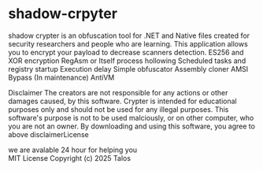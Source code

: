 # shadow-crpyter
shadow crypter is an obfuscation tool for .NET and Native files created for security researchers and people who are learning. This application allows you to encrypt your payload to decrease scanners detection.
ES256 and XOR encryption
RegAsm or Itself process hollowing
Scheduled tasks and registry startup
Execution delay
Simple obfuscator
Assembly cloner
AMSI Bypass (In maintenance)
AntiVM 


Disclaimer
The creators are not responsible for any actions or other damages caused, by this software. Crypter is intended for educational purposes only and should not be used for any illegal purposes. This software's purpose is not to be used malciously, or on other computer, who you are not an owner. By downloading and using this software, you agree to above disclaimerLicense


 we are avalable 24 hour for helping you  
MIT License
Copyright (c) 2025 Talos
